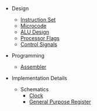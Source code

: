 - Design
  - [Instruction Set](instruction_set.md)
  - [Microcode](microcode.md)
  - [ALU Design](alu_design.md)
  - [Processor Flags](processor_flags.md)
  - [Control Signals](control_signals.md)

- Programming
  - [Assembler](assembler.md)

- Implementation Details
  - Schematics
    - [Clock](schematics/clock.md)
    - [General Purpose Register](schematics/register.md)
